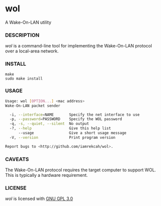 # wol

A Wake-On-LAN utility

### DESCRIPTION

_wol_ is a command-line tool for implementing the Wake-On-LAN protocol over a local-area network.

### INSTALL

```
make
sudo make install
```

### USAGE

```bash
Usage: wol [OPTION...] <mac address>
Wake-On-LAN packet sender

  -i, --interface=NAME       Specify the net interface to use
  -p, --password=PASSWORD    Specify the WOL password
  -q, -s, --quiet, --silent  No output
  -?, --help                 Give this help list
      --usage                Give a short usage message
  -V, --version              Print program version

Report bugs to <http://github.com/iamrekcah/wol>.
```

### CAVEATS

The Wake-On-LAN protocol requires the target computer to support WOL. This is typically a hardware requirement.

### LICENSE

_wol_ is licensed with [GNU GPL 3.0][1]

[1]:http://www.gnu.org/licenses/gpl-3.0.txt
